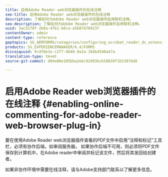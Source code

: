 ```yaml
---
title: 启用Adobe Reader web浏览器插件的在线注释
seo-title: 启用Adobe Reader web浏览器插件的在线注释
description: 了解如何为Adobe Reader web浏览器插件启用联机注释。
seo-description: 了解如何为Adobe Reader web浏览器插件启用联机注释。
uuid: 3ac5270f-2b8a-47b1-b0ca-a5607476923f
contentOwner: admin
content-type: reference
geptopics: SG_AEMFORMS/categories/configuring_acrobat_reader_dc_extensions
products: SG_EXPERIENCEMANAGER/6.4/FORMS
discoiquuid: 9c4f8e1e-c2f7-4648-9a2a-104bd540a47a
translation-type: tm+mt
source-git-commit: d04e08e105bba2e6c92d93bcb58839f1b5307bd8

---
```



# 启用Adobe Reader web浏览器插件的在线注释 {#enabling-online-commenting-for-adobe-reader-web-browser-plug-in}

要在使用Adobe Reader web浏览器插件查看的PDF文件中启用“注释和标记”工具栏，必须有协作后端，如审阅服务器。 如果协作后端不可用，则必须将PDF文件保存到计算机中，在Adobe reader中审阅并标记该文件，然后将其发回给创建者。

如果非协作环境中需要在线注释，请与Adobe支持部门联系以了解更多信息。
